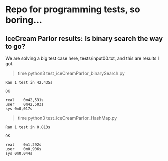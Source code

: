 # Repo for programming tests, so boring...


## IceCream Parlor results: Is binary search the way to go?

We are solving a big test case here, tests/input00.txt, and this are results I got.


> time python3 test_iceCreamParlor_binarySearch.py 
```
Ran 1 test in 42.435s

OK

real	0m42,531s
user	0m42,503s
sys	0m0,017s
```

> time python3 test_iceCreamParlor_HashMap.py 

```
Ran 1 test in 0.813s

OK

real	0m1,292s
user	0m0,906s
sys	0m0,044s
```
